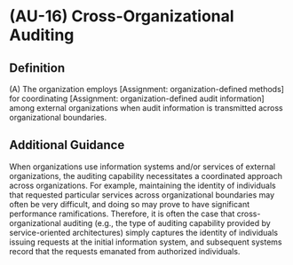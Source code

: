 
# (AU-16) Cross-Organizational Auditing

## Definition

(A) The organization employs [Assignment: organization-defined methods] for coordinating [Assignment: organization-defined audit information] among external organizations when audit information is transmitted across organizational boundaries.

## Additional Guidance

When organizations use information systems and/or services of external organizations, the auditing capability necessitates a coordinated approach across organizations. For example, maintaining the identity of individuals that requested particular services across organizational boundaries may often be very difficult, and doing so may prove to have significant performance ramifications. Therefore, it is often the case that cross-organizational auditing (e.g., the type of auditing capability provided by service-oriented architectures) simply captures the identity of individuals issuing requests at the initial information system, and subsequent systems record that the requests emanated from authorized individuals.
